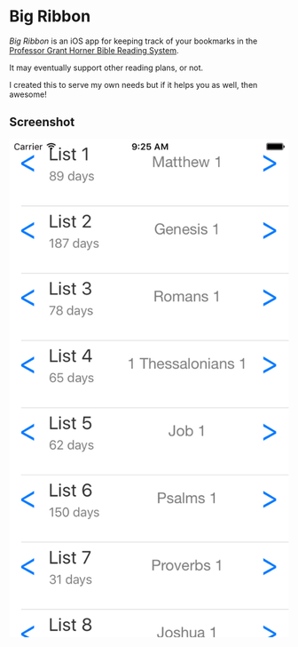 # Big Ribbon

*Big Ribbon* is an iOS app for keeping track of your bookmarks in the [Professor Grant Horner Bible Reading System](https://github.com/jpoehls/bigribbon/blob/master/misc/professor-grant-horners-bible-reading-system.pdf).

It may eventually support other reading plans, or not.

I created this to serve my own needs but if it helps you as well, then awesome!

## Screenshot

![Screenshot](https://github.com/jpoehls/bigribbon/raw/master/misc/screenshot.png "Screenshot")
